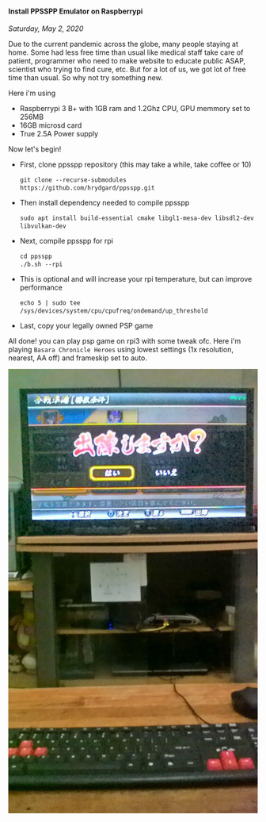 #### Install PPSSPP Emulator on Raspberrypi
_Saturday, May 2, 2020_

Due to the current pandemic across the globe, many people staying at home. 
Some had less free time than usual like medical staff take care of patient, 
programmer who need to make website to educate public ASAP, scientist who 
trying to find cure, etc. But for a lot of us, we got lot of free time than 
usual. So why not try something new.

Here i'm using
* Raspberrypi 3 B+ with 1GB ram and 1.2Ghz CPU, GPU memmory set to 256MB
* 16GB microsd card
* True 2.5A Power supply

Now let's begin!
* First, clone ppsspp repository (this may take a while, take coffee or 10)

    ```
    git clone --recurse-submodules https://github.com/hrydgard/ppsspp.git
    ```
* Then install dependency needed to compile ppsspp

    ```
    sudo apt install build-essential cmake libgl1-mesa-dev libsdl2-dev libvulkan-dev
    ```
* Next, compile ppsspp for rpi

    ```
    cd ppsspp
    ./b.sh --rpi
    ```
* This is optional and will increase your rpi temperature, but can improve performance

    ```
    echo 5 | sudo tee /sys/devices/system/cpu/cpufreq/ondemand/up_threshold
    ```
* Last, copy your legally owned PSP game

All done! you can play psp game on rpi3 with some tweak ofc. Here i'm playing 
`Basara Chronicle Heroes` using lowest settings (1x resolution, nearest, AA off) 
and frameskip set to auto.
<div class="row">
	<div class="col-sm-3"></div>
	<div class="col-sm-6">
		<div class="img-thumbnail">
			<img class="img-fluid" src="./posts/2020-05-02-install-ppsspp-emulator-on-raspberrypi/1.jpg" alt="img">
		</div>
	</div>
	<div class="col-sm-3"></div>
</div>